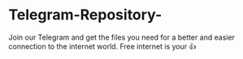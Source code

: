 # Telegram-Repository-
Join our Telegram and get the files you need for a better and easier connection to the internet world. Free internet is your 👍
